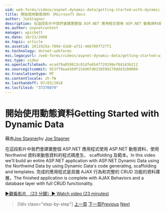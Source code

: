 ```yaml
---
uid: web-forms/videos/aspnet-dynamic-data/getting-started-with-dynamic-data
title: 開始使用動態資料 |Microsoft Docs
author: JoeStagner
description: 在這段影片中我們會建置整個 ASP.NET 應用程式使用 ASP.NET 動態資料使用動態資料的程式碼產生，scaffoldi 使用 Northwind 資料...
ms.author: aspnetcontent
manager: wpickett
ms.date: 10/23/2008
ms.topic: article
ms.assetid: 2011925a-789d-4160-af31-4667097727f1
ms.technology: dotnet-webforms
msc.legacyurl: /web-forms/videos/aspnet-dynamic-data/getting-started-with-dynamic-data
msc.type: video
ms.openlocfilehash: eca479a859813c01dfe854f729198ef84143b212
ms.sourcegitcommit: 953ff9ea4369f154d6fd0239599279ddd3280009
ms.translationtype: MT
ms.contentlocale: zh-TW
ms.lasthandoff: 07/03/2018
ms.locfileid: "37376079"
---
```

<a name="getting-started-with-dynamic-data"></a><span data-ttu-id="14398-103">開始使用動態資料</span><span class="sxs-lookup"><span data-stu-id="14398-103">Getting Started with Dynamic Data</span></span>
====================
<span data-ttu-id="14398-104">藉由[Joe Stagner](https://github.com/JoeStagner)</span><span class="sxs-lookup"><span data-stu-id="14398-104">by [Joe Stagner](https://github.com/JoeStagner)</span></span>

<span data-ttu-id="14398-105">在這段影片中我們會建置整個 ASP.NET 應用程式使用 ASP.NET 動態資料，使用 Northwind 資料來動態資料的程式碼產生、 scaffolding 及範本。</span><span class="sxs-lookup"><span data-stu-id="14398-105">In this video we'll build an entire ASP.NET application with ASP.NET Dynamic Data using the Northwind Data by using Dynamic Data's code generating, scaffolding and templates.</span></span> <span data-ttu-id="14398-106">完成的應用程式是具備 AJAX 行為和完整的 CRUD 功能的資料庫層。</span><span class="sxs-lookup"><span data-stu-id="14398-106">The finished application is complete with AJAX Behaviors and a database layer with full CRUD functionality.</span></span>

[<span data-ttu-id="14398-107">&#9654;觀看影片 （23 分鐘）</span><span class="sxs-lookup"><span data-stu-id="14398-107">&#9654; Watch video (23 minutes)</span></span>](https://channel9.msdn.com/Blogs/ASP-NET-Site-Videos/getting-started-with-dynamic-data)

> [!div class="step-by-step"]
> <span data-ttu-id="14398-108">[上一頁](how-do-i-use-a-dynamiccontrol-in-listview-and-detailsview-controls.md)
> [下一頁](begin-editing-the-templates-in-aspnet-dynamic-data-applications.md)</span><span class="sxs-lookup"><span data-stu-id="14398-108">[Previous](how-do-i-use-a-dynamiccontrol-in-listview-and-detailsview-controls.md)
[Next](begin-editing-the-templates-in-aspnet-dynamic-data-applications.md)</span></span>
